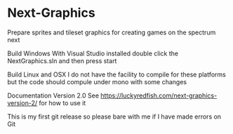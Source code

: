 # Next-Graphics
Prepare sprites and tileset graphics for creating games on the spectrum next

Build Windows
With Visual Studio installed double click the NextGraphics.sln and then press start

Build Linux and OSX
I do not have the facility to compile for these platforms but the code should compule under mono with some changes

Documentation
Version 2.0 
See https://luckyredfish.com/next-graphics-version-2/ for how to use it 

This is my first git release so please bare with me if I have made errors on Git
